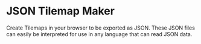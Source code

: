# JSON Tilemap Maker
Create Tilemaps in your browser to be exported as JSON. These JSON files can easily be interpreted for use in any language that can read JSON data.
